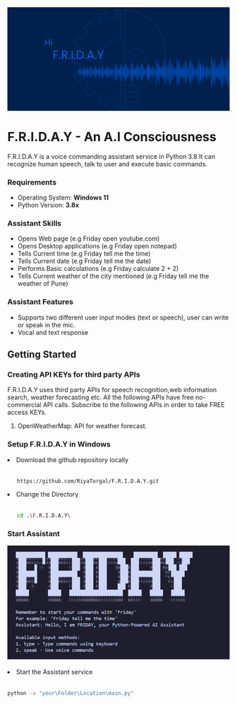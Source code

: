 <div align="center">
  <img src="https://github.com/RiyaTorgal/F.R.I.D.A.Y/blob/main/img/FRIDAY.png" />
</div>
<h1>F.R.I.D.A.Y - An A.I Consciousness</h1>
<p>F.R.I.D.A.Y is a voice commanding assistant service in Python 3.8 It can recognize human speech, talk to user and execute basic commands.</p>
<h3>Requirements</h3>
<ul>
  <li>Operating System: <b>Windows 11</b></li>
  <li>Python Version: <b>3.8x</b></li>
</ul>
<h3>Assistant Skills</h3>
<ul>
  <li>Opens Web page (e.g Friday open youtube.com)</li>
  <li>Opens Desktop applications (e.g Friday open notepad)</li>
  <li>Tells Current time (e.g Friday tell me the time)</li>
  <li>Tells Current date (e.g Friday tell me the date)</li>
  <li>Performs Basic calculations (e.g Friday calculate 2 + 2)</li>
  <li>Tells Current weather of the city mentioned (e.g Friday tell me the weather of Pune)</li>
</ul>
<h3>Assistant Features</h3>
<ul>
  <li>Supports two different user input modes (text or speech), user can write or speak in the mic.</li>
  <li>Vocal and text response</li>
<!--   <li></li>
  <li></li>
  <li></li>
  <li></li> -->
</ul>
<h2>Getting Started</h2>
<h3>Creating API KEYs for third party APIs</h3>
<p>F.R.I.D.A.Y uses third party APIs for speech recognition,web information search, weather forecasting etc. All the following APIs have free no-commercial API calls. Subscribe to the following APIs in order to take FREE access KEYs.</p>
<ol>
  <li>OpenWeatherMap: API for weather forecast.</li>
</ol>

<h3>Setup F.R.I.D.A.Y in Windows</h3>
<li>Download the github repository locally</li>
<br>

```bash
   https://github.com/RiyaTorgal/F.R.I.D.A.Y.git
```
<li>Change the Directory</li>
<br>

```bash
   cd .\F.R.I.D.A.Y\
```
<h3>Start Assistant</h3>
<div>
  <img src="https://github.com/RiyaTorgal/F.R.I.D.A.Y/blob/main/img/FRIDAY_Output.png" width="800" />
</div>
<br>
<li>Start the Assistant service</li>
<br>

   ```bash
   python -u "your\Folder\Location\main.py"
```
